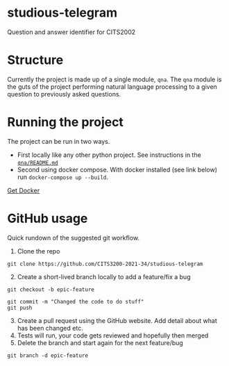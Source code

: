 # studious-telegram
Question and answer identifier for CITS2002

# Structure

Currently the project is made up of a single module, `qna`. The `qna` module is the guts of the project performing natural language processing to a given question to previously asked questions.

# Running the project

The project can be run in two ways. 

* First locally like any other python project. See instructions in the [`qna/README.md`](qna/README.md)
* Second using docker compose. With docker installed (see link below) run `docker-compose up --build`.

[Get Docker](https://docs.docker.com/get-docker/)

# GitHub usage

Quick rundown of the suggested git workflow.

1. Clone the repo
```
git clone https://github.com/CITS3200-2021-34/studious-telegram
```
2. Create a short-lived branch locally to add a feature/fix a bug
```
git checkout -b epic-feature

git commit -m "Changed the code to do stuff"
git push
```
3. Create a pull request using the GitHub website. Add detail about what has been changed etc.
4. Tests will run, your code gets reviewed and hopefully then merged
5. Delete the branch and start again for the next feature/bug
```
git branch -d epic-feature
```
